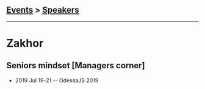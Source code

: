 ## [Events](../README.md) > [Speakers](../speakers.md)
---

# Zakhor

## Seniors mindset [Managers corner]
- 2019 Jul 19-21 -- OdessaJS 2019    
